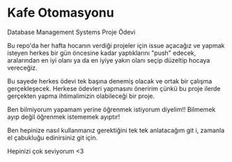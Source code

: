 # Kafe Otomasyonu
Database Management Systems Proje Ödevi

Bu repo'da her hafta hocanın verdiği projeler için issue açacağız ve yapmak isteyen herkes bir gün öncesine kadar
yaptıklarını "push" edecek, aralarından en iyi olanı ya da en iyiye yakın olanı seçip düzeltip hocaya vereceğiz.

Bu sayede herkes ödevi tek başına denemiş olacak ve ortak bir çalışma gerçekleşecek. Herkese ödevleri yapmasını
öneririm çünkü bu proje ilerde gerçekten yapma ihtimalimizin olabileceği bir proje.

Ben bilmiyorum yapamam yerine öğrenmek istiyorum diyelim!! Bilmemek ayıp değil öğrenmek istememek ayıptır!

Ben hepinize nasıl kullanmanız gerektiğini tek tek anlatacağım git i, zamanla el çabukluğu edinirsiniz git için. 

Hepinizi çok seviyorum <3
